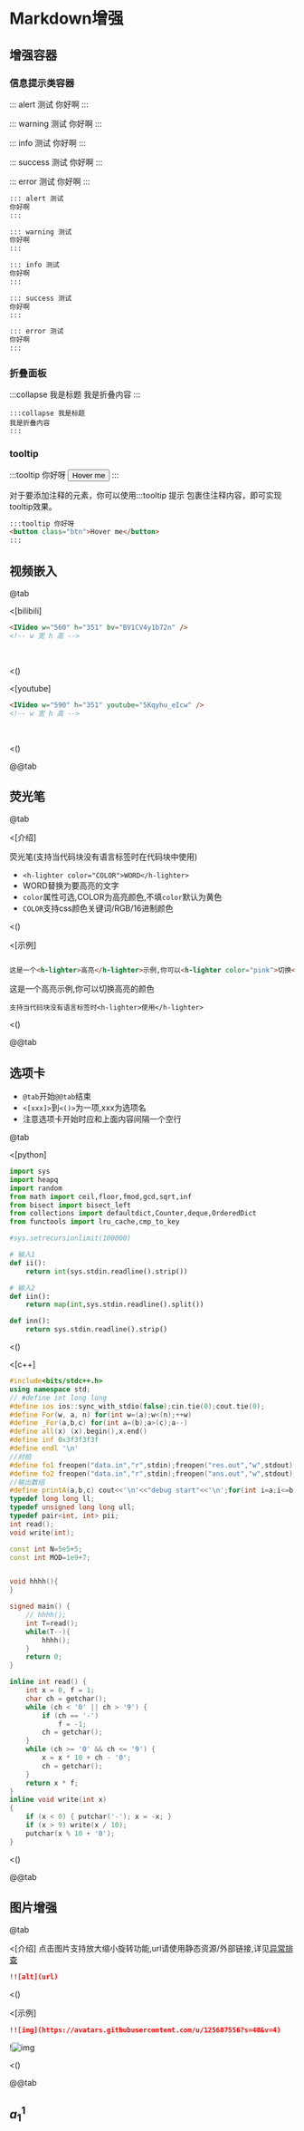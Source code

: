 # Markdown增强
## 增强容器
### 信息提示类容器
::: alert 测试
你好啊
:::

::: warning 测试
你好啊
:::

::: info 测试
你好啊
:::

::: success 测试
你好啊
:::

::: error 测试
你好啊
:::

```md
::: alert 测试
你好啊
:::

::: warning 测试
你好啊
:::

::: info 测试
你好啊
:::

::: success 测试
你好啊
:::

::: error 测试
你好啊
:::
```

### 折叠面板

:::collapse 我是标题
我是折叠内容
:::

```
:::collapse 我是标题
我是折叠内容
:::
```

### tooltip

:::tooltip 你好呀
<button class="btn">Hover me</button>
:::

对于要添加注释的元素，你可以使用:::tooltip 提示 包裹住注释内容，即可实现tooltip效果。

```html
:::tooltip 你好呀
<button class="btn">Hover me</button>
:::
```



## 视频嵌入

@tab

<[bilibili]

```html
<IVideo w="560" h="351" bv="BV1CV4y1b72n" />
<!-- w 宽 h 高 -->
```
<br/>
<IVideo w="560" h="351" bv="BV1CV4y1b72n" />



<()

<[youtube]

```html
<IVideo w="590" h="351" youtube="5Kqyhu_eIcw" />
<!-- w 宽 h 高 -->
```

<br/>


<()

@@tab




## 荧光笔
@tab

<[介绍]

荧光笔(支持当代码块没有语言标签时在代码块中使用)
- `<h-lighter color="COLOR">WORD</h-lighter>`
- WORD替换为要高亮的文字
- `color`属性可选,COLOR为高亮颜色,不填`color`默认为黄色
- `COLOR`支持css颜色关键词/RGB/16进制颜色

<()

<[示例]

```md

这是一个<h-lighter>高亮</h-lighter>示例,你可以<h-lighter color="pink">切换</h-lighter><h-lighter color="rgb(33, 168, 252,0.6)">高亮</h-lighter>的<h-lighter color="#dafbe1">颜色</h-lighter>

```

这是一个<h-lighter>高亮</h-lighter>示例,你可以<h-lighter color="pink">切换</h-lighter><h-lighter color="rgb(33, 168, 252,0.6)">高亮</h-lighter>的<h-lighter color="#dafbe1">颜色</h-lighter>

```
支持当代码块没有语言标签时<h-lighter>使用</h-lighter>
```

<()


@@tab




## 选项卡
- `@tab`开始`@@tab`结束
- `<[xxx]>`到`<()>`为一项,xxx为选项名
- 注意选项卡开始时应和上面内容间隔一个空行


@tab

<[python]

```py
import sys
import heapq
import random
from math import ceil,floor,fmod,gcd,sqrt,inf
from bisect import bisect_left
from collections import defaultdict,Counter,deque,OrderedDict
from functools import lru_cache,cmp_to_key

#sys.setrecursionlimit(100000)

# 输入1
def ii():
    return int(sys.stdin.readline().strip())

# 输入2
def iin():
    return map(int,sys.stdin.readline().split())

def inn():
    return sys.stdin.readline().strip()
```


<()

<[c++]


```cpp
#include<bits/stdc++.h>
using namespace std;
// #define int long long
#define ios ios::sync_with_stdio(false);cin.tie(0);cout.tie(0);
#define For(w, a, n) for(int w=(a);w<(n);++w)
#define _For(a,b,c) for(int a=(b);a>(c);a--)
#define all(x) (x).begin(),x.end()
#define inf 0x3f3f3f3f
#define endl '\n'
//对拍
#define fo1 freopen("data.in","r",stdin);freopen("res.out","w",stdout);
#define fo2 freopen("data.in","r",stdin);freopen("ans.out","w",stdout);
//输出数组
#define printA(a,b,c) cout<<'\n'<<"debug start"<<'\n';for(int i=a;i<=b;i++){cout<<c[i]<<' ';}cout<<'\n'<<"debug over"<<'\n'<<'\n';
typedef long long ll;
typedef unsigned long long ull;
typedef pair<int, int> pii;
int read();
void write(int);

const int N=5e5+5;
const int MOD=1e9+7;


void hhhh(){
}

signed main() {
    // hhhh();
    int T=read();
    while(T--){
        hhhh();
    }
    return 0;
}

inline int read() {
    int x = 0, f = 1;
    char ch = getchar();
    while (ch < '0' || ch > '9') {
        if (ch == '-')
            f = -1;
        ch = getchar();
    }
    while (ch >= '0' && ch <= '9') {
        x = x * 10 + ch - '0';
        ch = getchar();
    }
    return x * f;
}
inline void write(int x)
{
    if (x < 0) { putchar('-'); x = -x; }
    if (x > 9) write(x / 10);
    putchar(x % 10 + '0');
}
```

<()

@@tab

## 图片增强

@tab

<[介绍]
点击图片支持放大缩小旋转功能,url请使用静态资源/外部链接,详见[异常排查](./guide.html#相对路径图片无法显示)
```md
!![alt](url)
```
<()

<[示例]

```md
!![img](https://avatars.githubusercontent.com/u/125687556?s=48&v=4)
```
!![img](https://avatars.githubusercontent.com/u/125687556?s=48&v=4)

<()


@@tab

## $a^1_{1}$ 